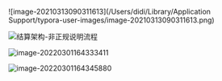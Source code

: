 ![image-20210313090311613](/Users/didi/Library/Application Support/typora-user-images/image-20210313090311613.png)

![结算架构-非正规说明流程](/Users/didi/Downloads/结算/结算架构-非正规说明流程.jpg)

![image-20220301164333411](https://yusheng-picgo.oss-cn-beijing.aliyuncs.com/picgo/image-20220301164333411.png)

![image-20220301164345880](https://yusheng-picgo.oss-cn-beijing.aliyuncs.com/picgo/image-20220301164345880.png)